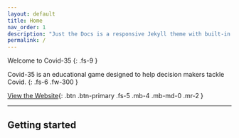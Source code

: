```yaml
---
layout: default
title: Home
nav_order: 1
description: "Just the Docs is a responsive Jekyll theme with built-in search that is easily customizable and hosted on GitHub Pages."
permalink: /
---
```


Welcome to Covid-35
{: .fs-9 }

Covid-35 is an educational game designed to help decision makers tackle Covid.
{: .fs-6 .fw-300 }

[View the Website](covid-35.web.app){: .btn .btn-primary .fs-5 .mb-4 .mb-md-0 .mr-2 }

---

## Getting started

